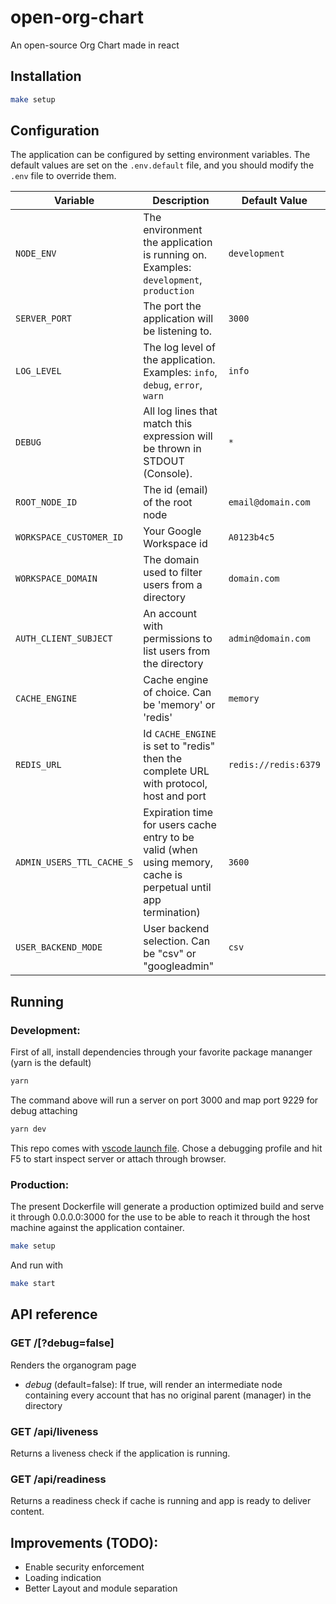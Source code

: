 # open-org-chart

An open-source Org Chart made in react

## Installation

```sh
make setup
```

## Configuration

The application can be configured by setting environment variables. The default values are set on the `.env.default` file, and you should modify the `.env` file to override them.

| Variable                  | Description                                                                                                     | Default Value        |
| ------------------------- | --------------------------------------------------------------------------------------------------------------- | -------------------- |
| `NODE_ENV`                | The environment the application is running on. Examples: `development`, `production`                            | `development`        |
| `SERVER_PORT`             | The port the application will be listening to.                                                                  | `3000`               |
| `LOG_LEVEL`               | The log level of the application. Examples: `info`, `debug`, `error`, `warn`                                    | `info`               |
| `DEBUG`                   | All log lines that match this expression will be thrown in STDOUT (Console).                                    | `*`                  |
| `ROOT_NODE_ID`            | The id (email) of the root node                                                                                 | `email@domain.com`   |
| `WORKSPACE_CUSTOMER_ID`   | Your Google Workspace id                                                                                        | `A0123b4c5`          |
| `WORKSPACE_DOMAIN`        | The domain used to filter users from a directory                                                                | `domain.com`         |
| `AUTH_CLIENT_SUBJECT`     | An account with permissions to list users from the directory                                                    | `admin@domain.com`   |
| `CACHE_ENGINE`            | Cache engine of choice. Can be 'memory' or 'redis'                                                              | `memory`             |
| `REDIS_URL`               | Id `CACHE_ENGINE` is set to "redis" then the complete URL with protocol, host and port                          | `redis://redis:6379` |
| `ADMIN_USERS_TTL_CACHE_S` | Expiration time for users cache entry to be valid (when using memory, cache is perpetual until app termination) | `3600`               |
| `USER_BACKEND_MODE`       | User backend selection. Can be "csv" or "googleadmin"                                                           | `csv`                |

## Running

### Development:

First of all, install dependencies through your favorite package mananger (yarn is the default)

```sh
yarn
```

The command above will run a server on port 3000 and map port 9229 for debug attaching

```sh
yarn dev
```

This repo comes with [vscode launch file](.vscode/launch.json). Chose a debugging profile and hit F5 to start inspect server or attach through browser.

### Production:

The present Dockerfile will generate a production optimized build and serve it through 0.0.0.0:3000 for
the use to be able to reach it through the host machine against the application container.

```sh
make setup
```

And run with

```sh
make start
```

## API reference

### GET /[?debug=false]

Renders the organogram page

- _debug_ (default=false): If true, will render an intermediate node containing every account that has no original parent (manager) in the directory

### GET /api/liveness

Returns a liveness check if the application is running.

### GET /api/readiness

Returns a readiness check if cache is running and app is ready to deliver content.

## Improvements (TODO):

- Enable security enforcement
- Loading indication
- Better Layout and module separation

